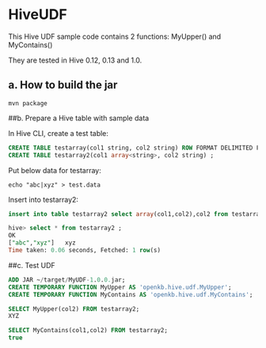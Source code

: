 # HiveUDF
This Hive UDF sample code contains 2 functions: MyUpper() and MyContains()

They are tested in Hive 0.12, 0.13 and 1.0.

## a. How to build the jar

```shell
mvn package
```

##b. Prepare a Hive table with sample data

In Hive CLI, create a test table:

```sql
CREATE TABLE testarray(col1 string, col2 string) ROW FORMAT DELIMITED FIELDS TERMINATED BY "|";
CREATE TABLE testarray2(col1 array<string>, col2 string) ;
```

Put below data for testarray:

```shell
echo "abc|xyz" > test.data
```

Insert into testarray2:

```sql
insert into table testarray2 select array(col1,col2),col2 from testarray;

hive> select * from testarray2 ;
OK
["abc","xyz"]	xyz
Time taken: 0.06 seconds, Fetched: 1 row(s)
```

##c. Test UDF

```sql
ADD JAR ~/target/MyUDF-1.0.0.jar;
CREATE TEMPORARY FUNCTION MyUpper AS 'openkb.hive.udf.MyUpper'; 
CREATE TEMPORARY FUNCTION MyContains AS 'openkb.hive.udf.MyContains'; 

SELECT MyUpper(col2) FROM testarray2;
XYZ

SELECT MyContains(col1,col2) FROM testarray2;
true
```

